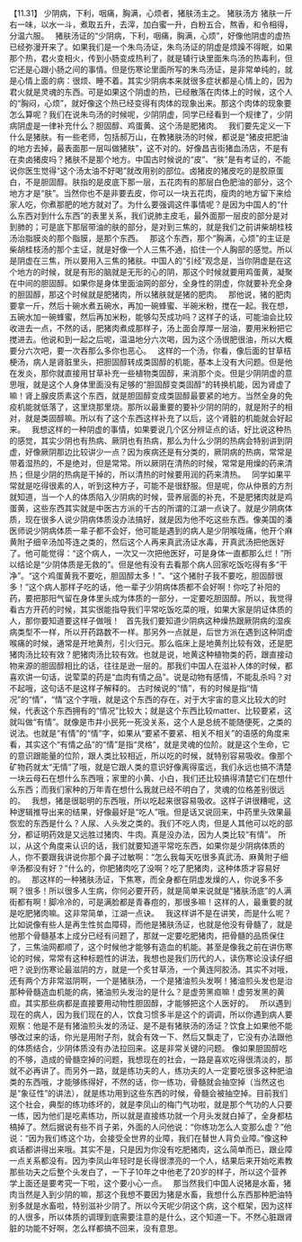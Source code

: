 【11.31】  少阴病，下利，咽痛，胸满，心烦者，猪肤汤主之。
猪肤汤方
猪肤一斤
右一味，以水一斗，煮取五升，去滓，加白蜜一升，白粉五合，熬香，和令相得，分温六服。
 
猪肤汤证的“少阴病，下利，咽痛，胸满，心烦”，好像他阴虚的虚热已经弥漫开来了。如果我们是一个朱鸟汤证，朱鸟汤证的阴虚是烦躁不得眠，如果那个热，君火变相火，传到小肠变成热利了，就是辅行诀里面朱鸟汤的热毒利，但它还是心跟小肠之间的事情。但是伤寒论里面所写的朱鸟汤证，是非常单纯的，就是心情上面的病：很烦、睡不着。其实少阴病本来就很多症状都是心情上的，因为君火就是灵魂的东西。可是如果这个阴虚的热，已经散落在肉体上的时候，这个人的“胸闷，心烦”，就好像这个热已经变得有肉体的现象出来。那这个肉体的现象要怎么算呢？我们在说朱鸟汤的时候呢，少阴阴虚，同学已经看到一个规律了，少阴病阴虚是一律补充什么？胆固醇、鸡蛋黄、这个汤是肥猪肉。
 
我们要先定义一下什么是猪肤。有一些老师，包括郝万山，在教猪肤汤的时候，都说是“猪皮把肥油的地方去掉，最表面那一层叫做猪肤”，这不对的。好像昌吉街猪血汤店，不是有在卖卤猪皮吗？猪肤不是那个地方。中国古时候说的“皮”、“肤”是有考证的，不能说你医生觉得“这个汤太油不好喝”就改用别的部位。卤猪皮的猪皮吃的是胶原蛋白，不是胆固醇。肤指的是皮底下那一层，五花肉有的那层白色肥油的部分，这个地方才是“肤”。当然你也不是非要去皮，你可以一块五花肉，瘦肉的地方留下来给家人吃，你煮那肥的地方就对了。为什么要强调这件事情呢？是因为中国人的“什么东西对到什么东西”的表里关系，我们说肺主皮毛，最外面那一层皮的部分是对到肺的；可是底下那层带油的肤的部分，是对到三焦的，就是我们之前讲柴胡桂枝汤治脂膜炎的那个脂膜，是那个东西。
 
那这个东西，那个“胸满，心烦”的主证是柴胡桂枝汤的那个主证，就是好像一个人三焦不通，掐住一个人胸部的感觉。所以是阴虚在三焦，所以要用入三焦的猪肤。中国人的“引经”观念是，当你阴虚是在这个地方的时候，就是有形的脑就是无形的心的阴，那这个时候就要用鸡蛋黄，凝聚在中间的胆固醇。如果你是身体里面油网的部分，全身性的阴虚，你就要补充全身的胆固醇，那这个时候就是肥猪肉，所以猪肤就是猪的肥肉。
 
那他说，猪的肥肉要拿一斤，然后十碗水煮五碗水，再加一碗蜂蜜、半碗米粉，搅在一起。我在想，五碗水加一碗蜂蜜，然后再加米粉，能够勾芡成功吗？这样子的话，可能油会比较收进去一点，不然的话，肥猪肉煮成那样子，汤上面会厚厚一层油，要用米粉把它搅进去。他说和到一起之后呢，温温地分六次喝，因为这个汤很肥很油，所以大概要分六次吧，要一次吞那么多你也恶心。
 
这样的一个汤，你看，像后面的甘草桔梗汤，病人是肾脏里头，把胆固醇转成类固醇的机能，基本上没有大问题。但是他在发炎，那你就直接用甘草补充一些植物类固醇，来消那个炎。但是少阴阴虚的意思哦，就是这个人身体里面没有足够的“胆固醇变类固醇”的转换机能，因为肾虚了嘛！肾上腺皮质素这个东西，就是胆固醇变成类固醇最要紧的地方。当然全身的免疫机能就低落了，这里烧那里烧。那所以最重要的要补少阴的阴的，就是附子的相对，就是类固醇嘛。所以有了这个东西这样补充了以后，这个肾脏的机能就会好起来。
 
我想这样的一种阴虚的事情，如果要说几个区分辨证点的话，好比说这种热的感觉，其实少阴也有热病、厥阴也有热病，那么为什么少阴的热病会特别讲到阴虚，好像厥阴那边比较讲少一点？因为疾病还是有分类的，厥阴病的热病，常常是带着湿热的，不是绝对，但是常常。所以厥阴在清热的时候，常常是用燥的药来清热；但是少阴的热病是干掉的，所以清热的时候要用润的药来清热。
 
同学如果平常就是吃得很素的人，听到这种方子，可能不是很舒服。但是呢，你从仲景的方剂就知道，当一个人的体质陷入少阴病的时候，营养层面的补充，不是肥猪肉就是鸡蛋黄，这些东西其实就是中医古方派的千古的所谓的江湖一点诀了。就是少阴病体质，现在很多人说少阴病体质没办法搞好，就是因为他不吃这些东西。像美国的潘医师说少阴病体质一辈子都不会好，他可能是遇到的病人是少阴喉咙痛，他开个麻黄附子细辛汤加芩连之类的，然后这个人再来真武汤证水毒，开真武汤把他医好了。他可能觉得：“这个病人，一次又一次把他医好，可是身体一直都那么烂！”所以结论是“少阴体质是无救的”。但是他有没有去看那个病人回家吃饭吃得有多“干净”。“这个鸡蛋黄我不要吃，胆固醇太多！”、“这个猪肘子我不要吃，胆固醇很多！”这个病人那样子吃的话，他一辈子少阴病体质都不会好啊！你吃了补阳的药，要把那阳气留在身体里头成为体质的一部分，一定要吃胆固醇。所以，我觉得看古方开药的时候，其实很能指导我们平常吃饭吃菜的哦，如果大家是阴证体质的人，那你要知道要这样子做哦！
 
首先我们要知道少阴病这种燥热跟厥阴病的湿疾病类型不一样，所以开药路数不一样。那另外一点就是，后世方派在遇到这种阴虚喉痛的时候，通常是开地黄剂，引火归元。那么临床上是地黄剂比较有效，还是肥猪肉汤比较有效？肥猪肉汤比较有效。也就是说，地黄这种植物类的药，跟直接动物来源的胆固醇相比的话，往往是逊一层的。那我们中国人在滋补人体的时候，都喜欢讲一句话，说荤菜的药是“血肉有情之品”。说是动物有感情，不能乱杀吗？对不起哦，这句话不是这样子解释的。
古时候说的“情”，有的时候是指“情况”的“情”，“情”这个字哦，就是这个东西的存在，对于大宇宙的意义比较大的时候，代表这个东西拥有的“情况”比较大；就是这个东西比较matter、比较要紧，这就叫做“有情”。就像是市井小民死一死没关系，这个人是总统不能随便死，之类的说法。也就是“有情”的“情”字，如果从“要紧不要紧、相关不相关”的语感的角度来看，其实这个“有情之品”的“情”是指“灵格”，就是灵魂的位阶。就是这个生命，它的意识跟能量的位阶，跟人类比较相近，所以吃的时候，就特别容易吸收。像那个矿物药就太“无情”了哦，就是它跟人类的意识好像离得蛮远，我们永远也搞不清楚一块云母石在想什么东西哦；家里的小黄、小白，我们还比较搞得清楚它们在想什么东西；而我们家种的万年青在想什么我就已经不明白了，灵魂的位格差别很远的。
 
我想，猪是很聪明的东西哦，所以吃起来很容易吸收。这样子讲很糟呢，这种逻辑推导出来的结果，好像最好是“吃人”哦。但是话又说回来，中药里头效果最恢宏的东西是什么？人尿、人头发之类的。我们不吃人肉，但是人其他可以吃的部分，都证明药效是又远胜过猪肉、牛肉。真是没办法，因为人类比较“有情”。 所以，从这个角度来认识的话，我们就要知道平常吃东西，如果你是少阴病体质的人，你不要跟我讲说你那个鼻子过敏啊：“怎么我每天吃很多真武汤、麻黄附子细辛汤都没有好？”什么的，你肥猪肉吃了没啊？吃了肥猪肉，这种体质才容易好的。
 
那这样的一种猪肤汤证，下焦寒，而全身都在阴虚发燥的人，你说多不多啊？很多！所以很多人生病，你何必要开药，就是简单来说就是“猪肤汤底”的人满街都有啊！脚冷冷的，可是满脸都是青春痘的，那很多嘛！这样的人，最重要的就是吃肥猪肉嘛。这非常简单，江湖一点诀。
 
我这样讲不是在讲笑，而是什么呢？比如说像有些人是再生性贫血障碍，而他是猪肤汤证，也就是他没有骨髓了，就是他那个骨髓基本上成分已经有问题了，那就一定要吃肥猪肉，把骨髓的品质保住了，三焦油网都顺了，这个时候他才能够有造血的机能。甚至是像我之前在讲伤寒论的时候，常常有这种标题性的讲法，我想也是我们历代的人，读伤寒论没读仔细吧？说到伤寒论最滋阴的方，就是一个炙甘草汤，一个黄连阿胶汤。其实不对哦，还有两个方非常滋阴啊，一个是猪肤汤，一个是猪油煎头发啊！猪油煎头发也是治那种骨髓造血机能的病，猪油煎头发治的是什么？是虚劳黑疸嘛！虚劳发黑的黄疸。其实那些病都是直接要用动物性胆固醇，才能够把这个人医好的。
 
所以遇到现在的病人，因为我们现在的人，饮食习惯多半是这个的调调，所以你遇到病人要观察：他是不是有猪油煎头发的汤证、是不是有猪肤汤的汤证？饮食上如果他不能够改过来的话，你光是用附子剂，就会有效一下、然后又飘走了，它没有办法跟他的体质结合，少阴体质没有办法拉回来。这是非常关键的问题。
像如果胆固醇吃的不够，造成的骨髓空掉的问题，我想现在的社会，一路是喜欢吃得很清淡的，那就不必再讲了。而另外一路，就是练功夫的人，练功夫的人一定要吃很多这种肥油类的东西哦，才能够练得好，不然的话，你一练功，骨髓就会抽空掉（当然这也是“象征性”的讲法），就是练功用到这些东西的时候，骨髓会被抽空掉。目前我们这个社会，典型的练功练坏的，就是李凤山的梅门气功啦，就是那个气功的人只要一练，因为他们是吃素练功，所以就是直接练功就一个月头发就白掉了，全身都枯槁掉了。然后据说有些不肖子弟，外面的人问他说：“你练功怎么人变那么虚？”他说：“因为我们练这个功，会接受全世界的业障，我们在替世人背负业障。”像这种疯话都讲得出来哦。其实不是，只是因为你没有吃肥猪肉，这么简单而已，跟业障一点关系都没有。因为李凤山年轻时是长得很漂亮的一个人，结果后来开始吃素教那些功夫之后整个头发白了，一下子10年之中他老了20岁的样子，所以这个营养学上面还是要考究一下啦，这个要小心一点。
 
那当然我们中国人说猪是水畜，猪肉当然是入到少阴的嘛，那这个我想不要因为猪是水畜，我想什么东西那种肥油特别多就是水畜啦，特别滋补少阴了。所以今天呢少阴这个病，这个框架，因为这样的人很多，所以体质的调理到底需要注意的是什么，这个知道一下。不然心脏跟肾脏的功能不好啊，怎么样都搞不回来，没有意思。
